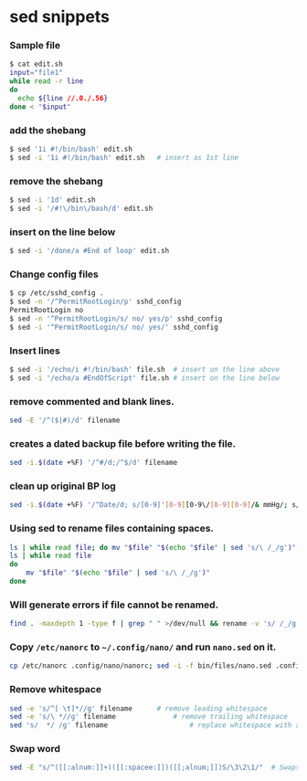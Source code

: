 # sed snippets
### Sample file
```bash
$ cat edit.sh
input="file1"
while read -r line
do
  echo ${line //.0./.56}
done < "$input"
```
### add the shebang
```bash
$ sed '1i #!/bin/bash' edit.sh
$ sed -i '1i #!/bin/bash' edit.sh   # insert as 1st line
```
### remove the shebang
```bash
$ sed -i '1d' edit.sh
$ sed -i '/#!\/bin\/bash/d' edit.sh
```
### insert on the line below
```bash
$ sed -i '/done/a #End of loop' edit.sh
```
### Change config files
```bash
$ cp /etc/sshd_config .
$ sed -n '/^PermitRootLogin/p' sshd_config
PermitRootLogin no
$ sed -n '^PermitRootLogin/s/ no/ yes/p' sshd_config
$ sed -i '^PermitRootLogin/s/ no/ yes/' sshd_config
```
### Insert lines
```bash
$ sed -i '/echo/i #!/bin/bash' file.sh  # insert on the line above
$ sed -i '/echo/a #EndOfScript' file.sh # insert on the line below
```
### remove commented and blank lines.
```bash
sed -E '/^($|#)/d' filename
```
### creates a dated backup file before writing the file.
```bash
sed -i.$(date +%F) '/^#/d;/^$/d' filename
```
### clean up original BP log
```bash
sed -i.$(date +%F) '/^Date/d; s/[0-9]'[0-9][0-9\/[0-9][0-9]/& mmHg/; s/6[0-9]/& bpm/' BP-Daily.txt
```
### Using sed to rename files containing spaces.
```bash
ls | while read file; do mv "$file" "$(echo "$file" | sed 's/\ /_/g')"; done
ls | while read file
do
	mv "$file" "$(echo "$file" | sed 's/\ /_/g')"
done
```
### Will generate errors if file cannot be renamed.
```bash
find . -maxdepth 1 -type f | grep " " >/dev/null && rename -v 's/ /_/g' ./* || echo "No filenames containing spaces found."
```
### Copy `/etc/nanorc` to `~/.config/nano/` and run `nano.sed` on it.
```bash
cp /etc/nanorc .config/nano/nanorc; sed -i -f bin/files/nano.sed .config/nano/nanorc
```
### Remove whitespace
```bash
sed -e 's/^[ \t]*//g' filename		# remove leading whitespace
sed -e 's/\ *//g' filename				# remove trailing whitespace
sed 's/  */ /g' filename					# replace whitespace with a single space
```
### Swap word
```bash
sed -E "s/^([[:alnum:]]+)([[:spacee:]])([[;alnum;]])S/\3\2\1/"	# Swaps first word with last word
```